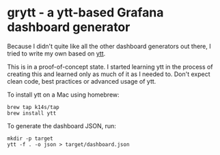 # grytt - a ytt-based Grafana dashboard generator

Because I didn't quite like all the other dashboard generators out there, I tried to write my own based on [ytt](https://get-ytt.io).

This is in a proof-of-concept state. I started learning ytt in the process of creating this and learned only as much of it as I needed to. Don't expect clean code, best practices 
or advanced usage of ytt.

To install ytt on a Mac using homebrew:
```
brew tap k14s/tap
brew install ytt
```

To generate the dashboard JSON, run:
```
mkdir -p target
ytt -f . -o json > target/dashboard.json
```

